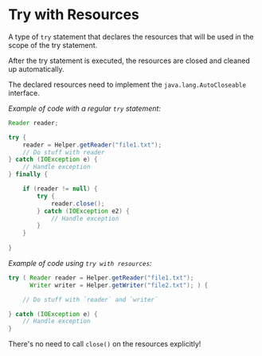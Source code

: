# Try with Resources

A type of `try` statement that declares the resources that will be used in the scope of the try statement.

After the try statement is executed, the resources are closed and cleaned up automatically.

The declared resources need to implement the `java.lang.AutoCloseable` interface.



*Example of code with a regular `try` statement:*

```java
Reader reader;

try {
	reader = Helper.getReader("file1.txt");
	// Do stuff with reader
} catch (IOException e) {
	// Handle exception
} finally {

	if (reader != null) {
		try {
			reader.close();	
		} catch (IOException e2) {
			// Handle exception
		}
	}
	
}
```



*Example of code using `try with resources`:*

```java
try ( Reader reader = Helper.getReader("file1.txt");
      Writer writer = Helper.getWriter("file2.txt"); ) {

	// Do stuff with `reader` and `writer`

} catch (IOException e) {
	// Handle exception
}
```

There's no need to call `close()` on the resources explicitly!
